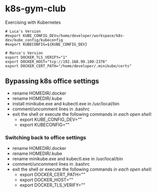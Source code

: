# k8s-gym-club
Exercising with Kubernetes

```
# Luca's Version
#export KUBE_CONFIG_DEV=/home/developer/workspace/k8s-dev/kube_config/kubeconfig
#export KUBECONFIG=${KUBE_CONFIG_DEV}

# Marco's Version
export DOCKER_TLS_VERIFY="1"
export DOCKER_HOST="tcp://192.168.99.100:2376"
export DOCKER_CERT_PATH="/home/developer/.minikube/certs"
```

## Bypassing k8s office settings

- rename HOMEDIR/.docker
- rename HOMEDIR/.kube
- install minikube.exe and kubectl.exe in /usr/local/bin
- comment/uncomment lines in .bashrc
- exit the shell or execute the following commands _in each open shell_:
  - export KUBE_CONFIG_DEV=""
  - export KUBECONFIG=""

### Switching back to office settings
- rename HOMEDIR/.docker
- rename HOMEDIR/.kube
- rename minikube.exe and kubectl.exe in /usr/local/bin
- comment/uncomment lines in .bashrc
- exit the shell or execute the following commands _in each open shell_:
  - export DOCKER_CERT_PATH=""
  - export DOCKER_HOST=""
  - export DOCKER_TLS_VERIFY=""

